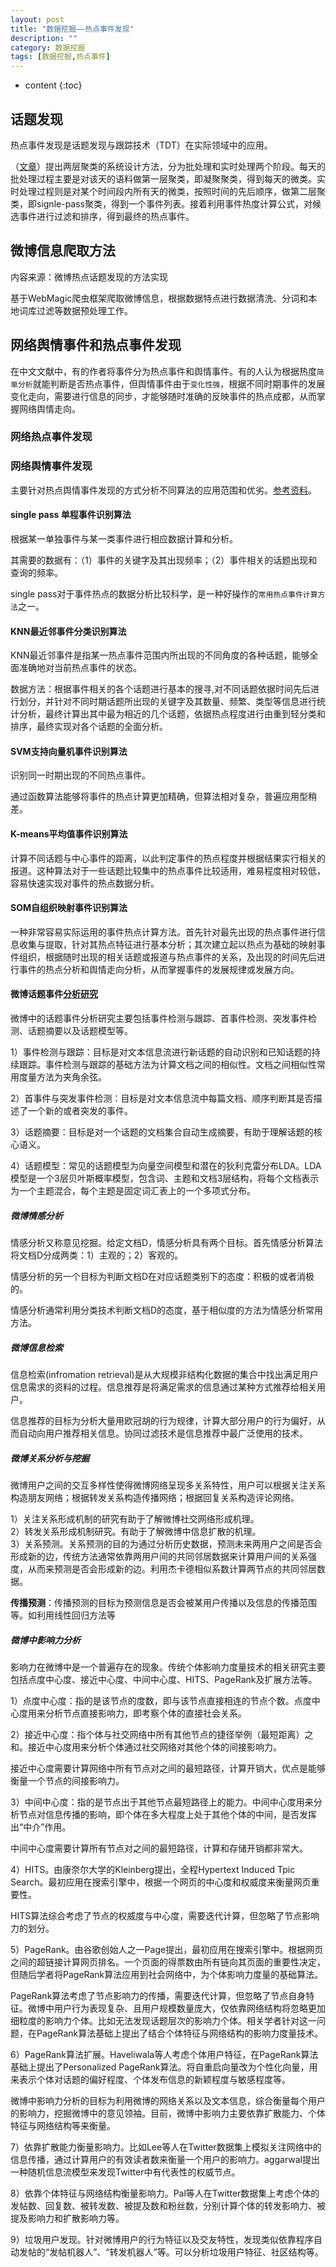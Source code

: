 ```yaml
---
layout: post
title: "数据挖掘——热点事件发现"
description: ""
category: 数据挖掘
tags: [数据挖掘,热点事件]
---
```

* content
{:toc}

## 话题发现
热点事件发现是话题发现与跟踪技术（TDT）在实际领域中的应用。




（[文章](http://wenku.baidu.com/view/76f5e46d7e21af45b307a8bd.html?from=search)）提出两层聚类的系统设计方法，分为批处理和实时处理两个阶段。每天的批处理过程主要是对该天的语料做第一层聚类，即凝聚聚类，得到每天的微类。实时处理过程则是对某个时间段内所有天的微类，按照时间的先后顺序，做第二层聚类，即signle-pass聚类，得到一个事件列表。接着利用事件热度计算公式，对候选事件进行过滤和排序，得到最终的热点事件。

##  微博信息爬取方法

内容来源：微博热点话题发现的方法实现

基于WebMagic爬虫框架爬取微博信息，根据数据特点进行数据清洗、分词和本地词库过滤等数据预处理工作。

## 网络舆情事件和热点事件发现

在中文文献中，有的作者将事件分为热点事件和舆情事件。有的人认为根据热度`简单分析`就能判断是否热点事件，但舆情事件由于`变化性强`，根据不同时期事件的发展变化走向，需要进行信息的同步，才能够随时准确的反映事件的热点成都，从而掌握网络舆情走向。

### 网络热点事件发现


### 网络舆情事件发现

主要针对热点舆情事件发现的方式分析不同算法的应用范围和优劣。[参考资料](http://wenku.baidu.com/link?url=49ivHyackv3Nm4nU6cEMQALn6jJI7oD3IYSEeUJ8_MGh-8vzNrahRlHPW_3FjIydb3ujyDZQh75Trw-mC_9icoxl-xJJjcdRiuYgn932LgG)。

#### single pass 单程事件识别算法

根据某一单独事件与某一类事件进行相应数据计算和分析。

其需要的数据有：（1）事件的关键字及其出现频率；（2）事件相关的话题出现和查询的频率。

single pass对于事件热点的数据分析比较科学，是一种好操作的`常用热点事件计算方法`之一。

#### KNN最近邻事件分类识别算法

KNN最近邻事件是指某一热点事件范围内所出现的不同角度的各种话题，能够全面准确地对当前热点事件的状态。

数据方法：根据事件相关的各个话题进行基本的搜寻,对不同话题依据时间先后进行划分，并针对不同时期话题所出现的关键字及其数量、频繁、类型等信息进行统计分析，最终计算出其中最为相近的几个话题，依据热点程度进行由重到轻分类和排序，最终实现对各个话题的全面分析。

#### SVM支持向量机事件识别算法

识别同一时期出现的不同热点事件。

通过函数算法能够将事件的热点计算更加精确，但算法相对复杂，普遍应用型稍差。

#### K-means平均值事件识别算法

计算不同话题与中心事件的距离，以此判定事件的热点程度并根据结果实行相关的报道。这种算法对于一些话题比较集中的热点事件比较适用，难易程度相对较低，容易快速实现对事件的热点数据分析。

#### SOM自组织映射事件识别算法

一种非常容易实际运用的事件热点计算方法。首先针对最先出现的热点事件进行信息收集与提取，针对其热点特征进行基本分析；其次建立起以热点为基础的映射事件组织，根据随时出现的相关话题或报道与热点事件的关系，及出现的时间先后进行事件的热点分析和舆情走向分析，从而掌握事件的发展规律或发展方向。


#### 微博话题事件[分析研究](http://wenku.baidu.com/link?url=gsuYZyPQm2BcxMv5MSgfFp9J0xuPr7kwEQmUDn4WFQD0HuK8zRFKUC30dkuAuzrysGKKYv08UYOqnumoG_CLnpfKe6y79oIhm_RjpzOFPoa)

微博中的话题事件分析研究主要包括事件检测与跟踪、首事件检测、突发事件检测、话题摘要以及话题模型等。

1）事件检测与跟踪：目标是对文本信息流进行新话题的自动识别和已知话题的持续跟踪。事件检测与跟踪的基础方法为计算文档之间的相似性。文档之间相似性常用度量方法为夹角余弦。

2）首事件与突发事件检测：目标是对文本信息流中每篇文档、顺序判断其是否描述了一个新的或者突发的事件。

3）话题摘要：目标是对一个话题的文档集合自动生成摘要，有助于理解话题的核心语义。

4）话题模型：常见的话题模型为向量空间模型和潜在的狄利克雷分布LDA。LDA模型是一个3层贝叶斯概率模型，包含词、主题和文档3层结构，将每个文档表示为一个主题混合，每个主题是固定词汇表上的一个多项式分布。

##### 微博情感分析

情感分析又称意见挖掘。给定文档D，情感分析具有两个目标。首先情感分析算法将文档D分成两类：1）主观的；2）客观的。

情感分析的另一个目标为判断文档D在对应话题类别下的态度：积极的或者消极的。

情感分析通常利用分类技术判断文档D的态度，基于相似度的方法为情感分析常用方法。

##### 微博信息检索

信息检索(infromation retrieval)是从大规模非结构化数据的集合中找出满足用户信息需求的资料的过程。信息推荐是将满足需求的信息通过某种方式推荐给相关用户。

信息推荐的目标为分析大量用欧冠胡的行为规律，计算大部分用户的行为偏好，从而自动向用户推荐相关信息。协同过滤技术是信息推荐中最广泛使用的技术。

##### 微博关系分析与挖掘

微博用户之间的交互多样性使得微博网络呈现多关系特性，用户可以根据关注关系构造朋友网络；根据转发关系构造传播网络；根据回复关系构造评论网络。

1）关注关系形成机制的研究有助于了解微博社交网络形成机理。   
2）转发关系形成机制研究。有助于了解微博中信息扩散的机理。   
3）关系预测。关系预测的目的为通过分析历史数据，预测未来两用户之间是否会形成新的边，传统方法通常依靠两用户间的共同邻居数据来计算用户间的关系强度，从而来预测是否会形成新的边。利用杰卡德相似系数计算两节点的共同邻居数据。


**传播预测**：传播预测的目标为预测信息是否会被某用户传播以及信息的传播范围等。如利用线性回归方法等

##### 微博中影响力分析

影响力在微博中是一个普遍存在的现象。传统个体影响力度量技术的相关研究主要包括点度中心度、接近中心度、中间中心度、HITS、PageRank及扩展方法等。

1）点度中心度：指的是该节点的度数，即与该节点直接相连的节点个数。点度中心度用来分析节点直接影响力，即考察个体的直接社会关系。

2）接近中心度：指个体与社交网络中所有其他节点的捷径举例（最短距离）之和。接近中心度用来分析个体通过社交网络对其他个体的间接影响力。

接近中心度需要计算网络中所有节点对之间的最短路径，计算开销大，优点是能够衡量一个节点的间接影响力。

3）中间中心度：指的是节点出于其他节点最短路径上的能力。中间中心度用来分析节点对信息传播的影响，即个体在多大程度上处于其他个体的中间，是否发挥出“中介”作用。

中间中心度需要计算所有节点对之间的最短路径，计算和存储开销都非常大。

4）HITS。由康奈尔大学的Kleinberg提出，全程Hypertext Induced Tpic Search。最初应用在搜索引擎中，根据一个网页的中心度和权威度来衡量网页重要性。

HITS算法综合考虑了节点的权威度与中心度，需要迭代计算，但忽略了节点影响力的划分。

5）PageRank。由谷歌创始人之一Page提出，最初应用在搜索引擎中。根据网页之间的超链接计算网页排名。一个页面的得票数由所有链向其页面的重要性决定，但随后学者将PageRank算法应用到社会网络中，为个体影响力度量的基础算法。

PageRank算法考虑了节点影响力的传播，需要迭代计算，但忽略了节点自身特征。微博中用户行为表现复杂、且用户规模数量庞大，仅依靠网络结构将忽略更加细粒度的影响力个体。比如无法发现话题层次的影响力个体。相关学者针对这一问题，在PageRank算法基础上提出了结合个体特征与网络结构的影响力度量技术。

6）PageRank算法扩展。Haveliwala等人考虑个体用户特征，在PageRank算法基础上提出了Personalized PageRank算法。将自重启向量改为个性化向量，用来表示个体对话题的偏好程度、个体发布信息的新颖程度与敏感程度等。

微博中影响力分析的目标为利用微博的网络关系以及文本信息，综合衡量每个用户的影响力，挖掘微博中的意见领袖。目前，微博中影响力主要依靠扩散能力、个体特征与网络结构等来衡量。

7）依靠扩散能力衡量影响力。比如Lee等人在Twitter数据集上模拟关注网络中的信息传播，通过计算用户的有效读者数来衡量一个用户的影响力。aggarwal提出一种随机信息流模型来发现Twitter中有代表性的权威节点。

8）依靠个体特征与网络结构衡量影响力。Pal等人在Twitter数据集上考虑个体的发帖数、回复数、被转发数、被提及数和粉丝数，分别计算个体的转发影响力、被提及影响力和扩散影响力等。

9）垃圾用户发现。针对微博用户的行为特征以及交友特性，发现类似依靠程序自动发帖的“发帖机器人”、“转发机器人”等。可以分析垃圾用户特征、社区结构等。